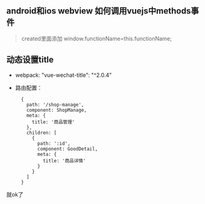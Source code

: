 ## android和ios webview 如何调用vuejs中methods事件
> created里面添加
window.functionName=this.functionName;

## 动态设置title
- webpack: "vue-wechat-title": "^2.0.4"
- 路由配置：

        {
          path: '/shop-manage',
          component: ShopManage,
          meta: {
            title: '商品管理'
          },
          children: [
            {
              path: ':id',
              component: GoodDetail,
              meta: {
                title: '商品详情'
              }
            }
          ]
        }

就ok了
